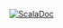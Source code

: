 [![ScalaDoc](https://img.shields.io/badge/Scaladoc-link-red)](https://virusspreadsimulator.github.io/PPS-22-virsim/latest/api/)
